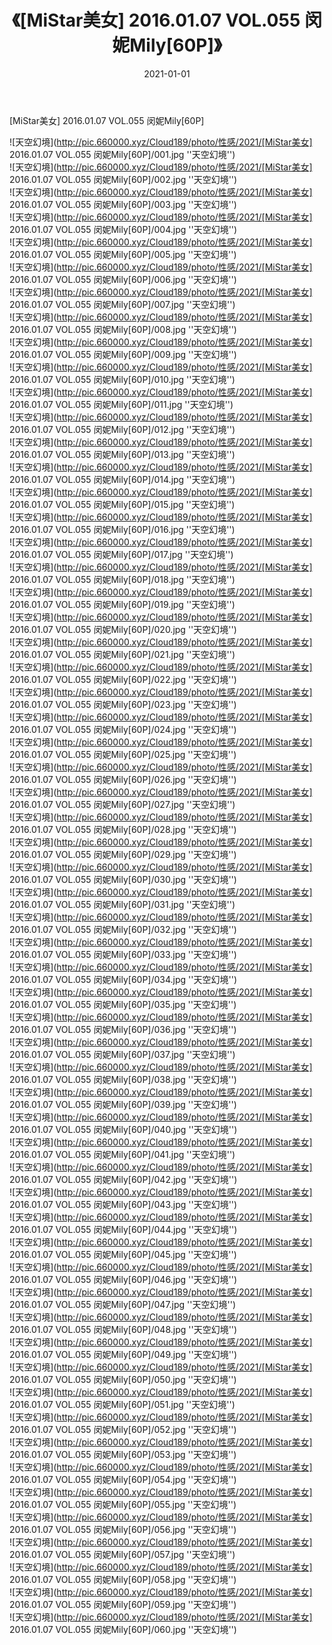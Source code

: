 ﻿---
layout: post
title:  《[MiStar美女] 2016.01.07 VOL.055 闵妮Mily[60P]》
date:   2021-01-01
img: http://pic.660000.xyz/Cloud189/photo/性感/2021/[MiStar美女] 2016.01.07 VOL.055 闵妮Mily[60P]/000.jpg
categories: [美女, 性感, 泳衣]
---

[MiStar美女] 2016.01.07 VOL.055 闵妮Mily[60P]



![天空幻境](http://pic.660000.xyz/Cloud189/photo/性感/2021/[MiStar美女] 2016.01.07 VOL.055 闵妮Mily[60P]/001.jpg ''天空幻境'') <br>
![天空幻境](http://pic.660000.xyz/Cloud189/photo/性感/2021/[MiStar美女] 2016.01.07 VOL.055 闵妮Mily[60P]/002.jpg ''天空幻境'') <br>
![天空幻境](http://pic.660000.xyz/Cloud189/photo/性感/2021/[MiStar美女] 2016.01.07 VOL.055 闵妮Mily[60P]/003.jpg ''天空幻境'') <br>
![天空幻境](http://pic.660000.xyz/Cloud189/photo/性感/2021/[MiStar美女] 2016.01.07 VOL.055 闵妮Mily[60P]/004.jpg ''天空幻境'') <br>
![天空幻境](http://pic.660000.xyz/Cloud189/photo/性感/2021/[MiStar美女] 2016.01.07 VOL.055 闵妮Mily[60P]/005.jpg ''天空幻境'') <br>
![天空幻境](http://pic.660000.xyz/Cloud189/photo/性感/2021/[MiStar美女] 2016.01.07 VOL.055 闵妮Mily[60P]/006.jpg ''天空幻境'') <br>
![天空幻境](http://pic.660000.xyz/Cloud189/photo/性感/2021/[MiStar美女] 2016.01.07 VOL.055 闵妮Mily[60P]/007.jpg ''天空幻境'') <br>
![天空幻境](http://pic.660000.xyz/Cloud189/photo/性感/2021/[MiStar美女] 2016.01.07 VOL.055 闵妮Mily[60P]/008.jpg ''天空幻境'') <br>
![天空幻境](http://pic.660000.xyz/Cloud189/photo/性感/2021/[MiStar美女] 2016.01.07 VOL.055 闵妮Mily[60P]/009.jpg ''天空幻境'') <br>
![天空幻境](http://pic.660000.xyz/Cloud189/photo/性感/2021/[MiStar美女] 2016.01.07 VOL.055 闵妮Mily[60P]/010.jpg ''天空幻境'') <br>
![天空幻境](http://pic.660000.xyz/Cloud189/photo/性感/2021/[MiStar美女] 2016.01.07 VOL.055 闵妮Mily[60P]/011.jpg ''天空幻境'') <br>
![天空幻境](http://pic.660000.xyz/Cloud189/photo/性感/2021/[MiStar美女] 2016.01.07 VOL.055 闵妮Mily[60P]/012.jpg ''天空幻境'') <br>
![天空幻境](http://pic.660000.xyz/Cloud189/photo/性感/2021/[MiStar美女] 2016.01.07 VOL.055 闵妮Mily[60P]/013.jpg ''天空幻境'') <br>
![天空幻境](http://pic.660000.xyz/Cloud189/photo/性感/2021/[MiStar美女] 2016.01.07 VOL.055 闵妮Mily[60P]/014.jpg ''天空幻境'') <br>
![天空幻境](http://pic.660000.xyz/Cloud189/photo/性感/2021/[MiStar美女] 2016.01.07 VOL.055 闵妮Mily[60P]/015.jpg ''天空幻境'') <br>
![天空幻境](http://pic.660000.xyz/Cloud189/photo/性感/2021/[MiStar美女] 2016.01.07 VOL.055 闵妮Mily[60P]/016.jpg ''天空幻境'') <br>
![天空幻境](http://pic.660000.xyz/Cloud189/photo/性感/2021/[MiStar美女] 2016.01.07 VOL.055 闵妮Mily[60P]/017.jpg ''天空幻境'') <br>
![天空幻境](http://pic.660000.xyz/Cloud189/photo/性感/2021/[MiStar美女] 2016.01.07 VOL.055 闵妮Mily[60P]/018.jpg ''天空幻境'') <br>
![天空幻境](http://pic.660000.xyz/Cloud189/photo/性感/2021/[MiStar美女] 2016.01.07 VOL.055 闵妮Mily[60P]/019.jpg ''天空幻境'') <br>
![天空幻境](http://pic.660000.xyz/Cloud189/photo/性感/2021/[MiStar美女] 2016.01.07 VOL.055 闵妮Mily[60P]/020.jpg ''天空幻境'') <br>
![天空幻境](http://pic.660000.xyz/Cloud189/photo/性感/2021/[MiStar美女] 2016.01.07 VOL.055 闵妮Mily[60P]/021.jpg ''天空幻境'') <br>
![天空幻境](http://pic.660000.xyz/Cloud189/photo/性感/2021/[MiStar美女] 2016.01.07 VOL.055 闵妮Mily[60P]/022.jpg ''天空幻境'') <br>
![天空幻境](http://pic.660000.xyz/Cloud189/photo/性感/2021/[MiStar美女] 2016.01.07 VOL.055 闵妮Mily[60P]/023.jpg ''天空幻境'') <br>
![天空幻境](http://pic.660000.xyz/Cloud189/photo/性感/2021/[MiStar美女] 2016.01.07 VOL.055 闵妮Mily[60P]/024.jpg ''天空幻境'') <br>
![天空幻境](http://pic.660000.xyz/Cloud189/photo/性感/2021/[MiStar美女] 2016.01.07 VOL.055 闵妮Mily[60P]/025.jpg ''天空幻境'') <br>
![天空幻境](http://pic.660000.xyz/Cloud189/photo/性感/2021/[MiStar美女] 2016.01.07 VOL.055 闵妮Mily[60P]/026.jpg ''天空幻境'') <br>
![天空幻境](http://pic.660000.xyz/Cloud189/photo/性感/2021/[MiStar美女] 2016.01.07 VOL.055 闵妮Mily[60P]/027.jpg ''天空幻境'') <br>
![天空幻境](http://pic.660000.xyz/Cloud189/photo/性感/2021/[MiStar美女] 2016.01.07 VOL.055 闵妮Mily[60P]/028.jpg ''天空幻境'') <br>
![天空幻境](http://pic.660000.xyz/Cloud189/photo/性感/2021/[MiStar美女] 2016.01.07 VOL.055 闵妮Mily[60P]/029.jpg ''天空幻境'') <br>
![天空幻境](http://pic.660000.xyz/Cloud189/photo/性感/2021/[MiStar美女] 2016.01.07 VOL.055 闵妮Mily[60P]/030.jpg ''天空幻境'') <br>
![天空幻境](http://pic.660000.xyz/Cloud189/photo/性感/2021/[MiStar美女] 2016.01.07 VOL.055 闵妮Mily[60P]/031.jpg ''天空幻境'') <br>
![天空幻境](http://pic.660000.xyz/Cloud189/photo/性感/2021/[MiStar美女] 2016.01.07 VOL.055 闵妮Mily[60P]/032.jpg ''天空幻境'') <br>
![天空幻境](http://pic.660000.xyz/Cloud189/photo/性感/2021/[MiStar美女] 2016.01.07 VOL.055 闵妮Mily[60P]/033.jpg ''天空幻境'') <br>
![天空幻境](http://pic.660000.xyz/Cloud189/photo/性感/2021/[MiStar美女] 2016.01.07 VOL.055 闵妮Mily[60P]/034.jpg ''天空幻境'') <br>
![天空幻境](http://pic.660000.xyz/Cloud189/photo/性感/2021/[MiStar美女] 2016.01.07 VOL.055 闵妮Mily[60P]/035.jpg ''天空幻境'') <br>
![天空幻境](http://pic.660000.xyz/Cloud189/photo/性感/2021/[MiStar美女] 2016.01.07 VOL.055 闵妮Mily[60P]/036.jpg ''天空幻境'') <br>
![天空幻境](http://pic.660000.xyz/Cloud189/photo/性感/2021/[MiStar美女] 2016.01.07 VOL.055 闵妮Mily[60P]/037.jpg ''天空幻境'') <br>
![天空幻境](http://pic.660000.xyz/Cloud189/photo/性感/2021/[MiStar美女] 2016.01.07 VOL.055 闵妮Mily[60P]/038.jpg ''天空幻境'') <br>
![天空幻境](http://pic.660000.xyz/Cloud189/photo/性感/2021/[MiStar美女] 2016.01.07 VOL.055 闵妮Mily[60P]/039.jpg ''天空幻境'') <br>
![天空幻境](http://pic.660000.xyz/Cloud189/photo/性感/2021/[MiStar美女] 2016.01.07 VOL.055 闵妮Mily[60P]/040.jpg ''天空幻境'') <br>
![天空幻境](http://pic.660000.xyz/Cloud189/photo/性感/2021/[MiStar美女] 2016.01.07 VOL.055 闵妮Mily[60P]/041.jpg ''天空幻境'') <br>
![天空幻境](http://pic.660000.xyz/Cloud189/photo/性感/2021/[MiStar美女] 2016.01.07 VOL.055 闵妮Mily[60P]/042.jpg ''天空幻境'') <br>
![天空幻境](http://pic.660000.xyz/Cloud189/photo/性感/2021/[MiStar美女] 2016.01.07 VOL.055 闵妮Mily[60P]/043.jpg ''天空幻境'') <br>
![天空幻境](http://pic.660000.xyz/Cloud189/photo/性感/2021/[MiStar美女] 2016.01.07 VOL.055 闵妮Mily[60P]/044.jpg ''天空幻境'') <br>
![天空幻境](http://pic.660000.xyz/Cloud189/photo/性感/2021/[MiStar美女] 2016.01.07 VOL.055 闵妮Mily[60P]/045.jpg ''天空幻境'') <br>
![天空幻境](http://pic.660000.xyz/Cloud189/photo/性感/2021/[MiStar美女] 2016.01.07 VOL.055 闵妮Mily[60P]/046.jpg ''天空幻境'') <br>
![天空幻境](http://pic.660000.xyz/Cloud189/photo/性感/2021/[MiStar美女] 2016.01.07 VOL.055 闵妮Mily[60P]/047.jpg ''天空幻境'') <br>
![天空幻境](http://pic.660000.xyz/Cloud189/photo/性感/2021/[MiStar美女] 2016.01.07 VOL.055 闵妮Mily[60P]/048.jpg ''天空幻境'') <br>
![天空幻境](http://pic.660000.xyz/Cloud189/photo/性感/2021/[MiStar美女] 2016.01.07 VOL.055 闵妮Mily[60P]/049.jpg ''天空幻境'') <br>
![天空幻境](http://pic.660000.xyz/Cloud189/photo/性感/2021/[MiStar美女] 2016.01.07 VOL.055 闵妮Mily[60P]/050.jpg ''天空幻境'') <br>
![天空幻境](http://pic.660000.xyz/Cloud189/photo/性感/2021/[MiStar美女] 2016.01.07 VOL.055 闵妮Mily[60P]/051.jpg ''天空幻境'') <br>
![天空幻境](http://pic.660000.xyz/Cloud189/photo/性感/2021/[MiStar美女] 2016.01.07 VOL.055 闵妮Mily[60P]/052.jpg ''天空幻境'') <br>
![天空幻境](http://pic.660000.xyz/Cloud189/photo/性感/2021/[MiStar美女] 2016.01.07 VOL.055 闵妮Mily[60P]/053.jpg ''天空幻境'') <br>
![天空幻境](http://pic.660000.xyz/Cloud189/photo/性感/2021/[MiStar美女] 2016.01.07 VOL.055 闵妮Mily[60P]/054.jpg ''天空幻境'') <br>
![天空幻境](http://pic.660000.xyz/Cloud189/photo/性感/2021/[MiStar美女] 2016.01.07 VOL.055 闵妮Mily[60P]/055.jpg ''天空幻境'') <br>
![天空幻境](http://pic.660000.xyz/Cloud189/photo/性感/2021/[MiStar美女] 2016.01.07 VOL.055 闵妮Mily[60P]/056.jpg ''天空幻境'') <br>
![天空幻境](http://pic.660000.xyz/Cloud189/photo/性感/2021/[MiStar美女] 2016.01.07 VOL.055 闵妮Mily[60P]/057.jpg ''天空幻境'') <br>
![天空幻境](http://pic.660000.xyz/Cloud189/photo/性感/2021/[MiStar美女] 2016.01.07 VOL.055 闵妮Mily[60P]/058.jpg ''天空幻境'') <br>
![天空幻境](http://pic.660000.xyz/Cloud189/photo/性感/2021/[MiStar美女] 2016.01.07 VOL.055 闵妮Mily[60P]/059.jpg ''天空幻境'') <br>
![天空幻境](http://pic.660000.xyz/Cloud189/photo/性感/2021/[MiStar美女] 2016.01.07 VOL.055 闵妮Mily[60P]/060.jpg ''天空幻境'') <br>